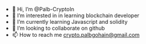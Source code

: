 - 👋 Hi, I’m @Palb-CryptoIn
- 👀 I’m interested in in learning blockchain developer
- 🌱 I’m currently learning Javascript and solidity
- 💞️ I’m looking to collaborate on github
- 📫 How to reach me crypto.palbgohain@gmail.com

<!---
Palb-CryptoIn/Palb-CryptoIn is a ✨ special ✨ repository because its `README.md` (this file) appears on your GitHub profile.
You can click the Preview link to take a look at your changes.
--->

